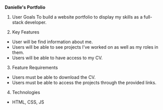 **Danielle's Portfolio**

1. User Goals
To build a website portfolio to display my skills as a full-stack developer.


2. Key Features
* User will be find information about me.
* Users will be able to see projects I've worked on as well as my roles in them.
* Users will be able to have access to my CV.

3. Feature Requirements
* Users must be able to download the CV.
* Users must be able to access the projects through the provided links.

4. Technologies
* HTML, CSS, JS